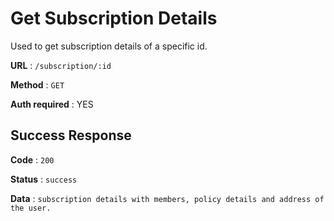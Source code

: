 # Get Subscription Details

Used to get subscription details of a specific id.

**URL** : `/subscription/:id`

**Method** : `GET`

**Auth required** : YES

## Success Response

**Code** : `200`

**Status** : `success`

**Data** : `subscription details with members, policy details and address of the user.`